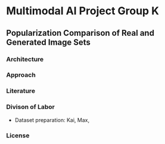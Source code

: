 # Multimodal AI Project Group K
## Popularization Comparison of Real and Generated Image Sets

### Architecture


### Approach

### Literature

### Divison of Labor

- Dataset preparation: Kai, Max, 

### License
